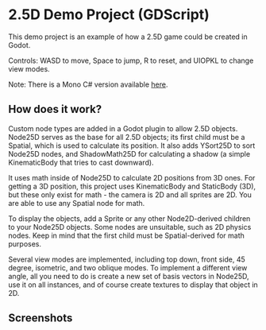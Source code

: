 # 2.5D Demo Project (GDScript)

This demo project is an example of how a 2.5D game could be created in Godot.

Controls: WASD to move, Space to jump, R to reset, and UIOPKL to change view modes.

Note: There is a Mono C# version available [here](https://github.com/godotengine/godot-demo-projects/tree/master/mono/2.5d).

## How does it work?

Custom node types are added in a Godot plugin to allow 2.5D objects. Node25D serves as the base for all 2.5D objects; its first child must be a Spatial, which is used to calculate its position. It also adds YSort25D to sort Node25D nodes, and ShadowMath25D for calculating a shadow (a simple KinematicBody that tries to cast downward).

It uses math inside of Node25D to calculate 2D positions from 3D ones. For getting a 3D position, this project uses KinematicBody and StaticBody (3D), but these only exist for math - the camera is 2D and all sprites are 2D. You are able to use any Spatial node for math.

To display the objects, add a Sprite or any other Node2D-derived children to your Node25D objects. Some nodes are unsuitable, such as 2D physics nodes. Keep in mind that the first child must be Spatial-derived for math purposes.

Several view modes are implemented, including top down, front side, 45 degree, isometric, and two oblique modes. To implement a different view angle, all you need to do is create a new set of basis vectors in Node25D, use it on all instances, and of course create textures to display that object in 2D.

## Screenshots
